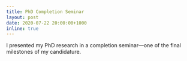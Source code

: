 ```yaml
---
title: PhD Completion Seminar
layout: post
date: 2020-07-22 20:00:00+1000
inline: true
---
```


I presented my PhD research in a completion seminar—one of the final milestones of my candidature.
